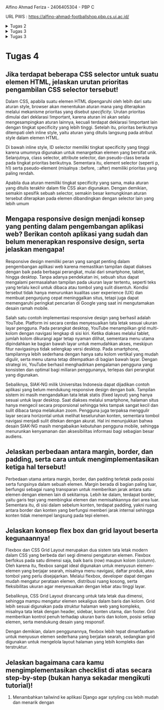 Alfino Ahmad Feriza - 2406405304 - PBP C

URL PWS : https://alfino-ahmad-footballshop.pbp.cs.ui.ac.id/

<details>
  <summary> Tugas 2 </summary>

  ## 1. Cara implementasi checklist tugas secara step by step
1. Membuat folder baru bernama onif-sportswear.
2. Membuat dan menjalankan virtual environment pada terminal directory tersebut dengan _**python -m venv env dan env\Scripts\activate**_.
3. Menambahkan beberapa dependencies yang diperlukan, seperti library, package, dan framework tertentu dengan membuat file requirements.txt dan mengisi dependencies yang dibutuhkan.
4. Menginstall dependencies tersebut dengan menjalankan _**pip install -r requirements.txt**_ pada terminal.
5. Membuat proyek django baru dengan menjalankan _**django-admin startproject onif_sportswear .**_ pada terminal.
6. Membuat file .env dan env.prod.  untuk konfigurasi deployment local (menggunakan database SQLite simple untuk testing) atau production deployment (menggunakan database PostgreSQL).
7. Memodifikasi file settings.py untuk menggunakan environment variables dari  .env yang telah dibuat.
8. Menambahkan "localhost" dan "127.0.0.1" pada list ALLOWED_HOST dalam settings.py untuk domain tempat kode dijalankan.
9. Menambahkan konfigurasi PRODUCTION dan memodifikasi kode DATABASES pada settings.py agar dapat switch antara menggunakan SQLite biasa ataupun production menggunakan PostgreSQL.
10. Menjalankan server dengan migrasi database models dengan perintah python manage.py migrate terlebih dahulu. Lalu, jalankan _**python manage.py runserver**_ untuk menjalankan server Django.
11. Membuat git repository baru dengan nama onif-sportswear, membuat file .gitignore untuk berkas-berkas yang perlu diabaikan oleh git, dan menghubungkannya dengan directory lokal yang sudah dibuat.
12. Membuat branch utama master lalu melakukan commit dan push pada github.
13. Membuat project baru pada website PWS dan mengganti environs pada project tersebut sesuai dengan .env.prod yang sudah dibuat pada directory lokal.
14. Menambahkan "alfino-ahmad-footballshop.pbp.cs.ui.ac.id" pada ALLOWED_HOST di settings.py untuk URL deployment website PWS.
15. Melakukan add, commit, dan push kepada git untuk menyimpan perubahan tersebut.
16. Menjalankan perintah pada informasi Project Command (_**git remote add PWS, git branch -M master, dan git push PWS master**_) untuk deployment website PWS.
17. Menjalankan _**git credential-cache exit**_ karena sempat gagal authentication untuk memunculkan popup window.
18. Menjalankan kembali perintah pada informasi Project Command dan memasukkan credentials username dan password dari website.
19. Membuat aplikasi baru bernama main dengan menjalankan perintah _**python manage.py startapp main**_ pada terminal.
20. Menambahkan aplikasi main tersebut pada proyek onif-sportswear dengan menambahkan elemen ‘main’ pada list INSTALLED_APPS di konfigrasui settings.py.
21. Membuat directory templates pada directory app main yang dibuat dan membuat berkas main.html dalam templates tersebut.
22. Mengisi file html tersebut dengan nama football shop, nama pribadi, NPM, dan kelas PBP.
23. Mengubah models.py dalam directory aplikasi main dengan membuat class Product beserta attributes-attributes seperti name(CharField), brand(CharField), description(TextField), category(CharField), Thumbnail(URLField), price(PositiveIntegerField), stock(PositiveIntegerField), dan is_featured(BooleanField).
24. Melakukan migration models atas perubahan model basis data yang dilakukan di atas dengan _**perintah python manage.py makemigrations**_ dan _**python manage.py migrate**_.
25. Menghubungkan views.py dan templates.py dengan mengimport fungsi render terlebih dahulu agar dapat memunculkan tampilan HTML (from django.shortcuts import render). Lalu, menambahkan fungsi show_main dengan parameter request. Fungsi tersebut juga dimofikasi dengan dictionary yang berisi NPM, nama, dan kelas serta akan mereturn render(request, "main.html", context) untuk rendering tampilan main.html sesuai dengan context dan request yang ada.
26. Memodifikasi nama, NPM, dan kelas pada templates.py dengan {{ npm }}, {{ name }}, dan {{ class }} untuk menampilkan sesuai dengan context yang dibuat pada views.
27. Mengkonfigurasi routing URL aplikasi dengan membuat urls.py terlebih dahulu pada directory aplikasi main.
28. Mengisi urls.py dengan import path dari django urls, import show_main dari main.views, variable app_name dengan string 'main', dan list urlpatterns yang berisi path('', show_main, name='show_main').
29. Mengkonfigurasi routing URL proyek agar dapat memetakan url aplikasi main dengan memodifikasi urls.py pada directory project dan impor fungsi include dari django.urls dengan from django.urls import path, include.
30. Menambahkan rute url path('', include('main.urls')), pada urlpatterns untuk rute aplikasi main.
31. Melakukan git add, commit, dan push kode ke github lalu melakukan push pws kembali untuk mengubah kode pada website PWS.

## 2. Bagan request client ke web aplikasi 
<img width="897" height="449" alt="Alur Request-Response Django" src="https://github.com/user-attachments/assets/3c4ffbcb-66a4-4d53-9ac6-2ccf0b41482c" />

Sumber : https://dev.to/_rohitshakya/django-the-request-response-cycle-2n6m

Bagan di atas menunjukkan alur request-response web aplikasi Django. Pada tahap pertama, ketika seorang client mengirim request, request tersebut akan terkirim kepada settings.py dan meload semua konfigurasi yang ada pada file tersebut, termasuk Middleware. Selanjutnya, pada tahap kedua, Middleware akan melakukan pengecekan seperti security check dan authentication. Apabila request terlihat aman, request tersebut kemudian menuju urls.py dan mencocokkan URL pola yang ada pada urls.py. Selanjutnya, apabila sudah cocok, pada tahap ketiga, request akan berlanjut ke file views.py yang bersesuaian. Dari tahap ini, apabila request membutuhkan informasi yang ada pada database, maka views.py akan mengakses database via models.py. Di sisi lain, templates juga akan dirender dari views.py dan apabila templatesnya tidak tersedia maka akan menampilkan page not found exception. Terakhir, response HTTP dari templates akhirnya dapat dirender dan ditampilkan pada web browser.


## 3. Peran settings.py dalam proyek Django
settings.py berperan sebagai file utama untuk melakukan konfigurasi proyek Django yang ingin kita buat.
Beberapa jenis konfigurasi yang dapat dilakukan adalah sebagai berikut.
- Security: SECRET_KEY, DEBUG, ALLOWED_HOSTS, CSRF_TRUSTED_ORIGINS.
- Aplikasi: INSTALLED_APPS.
- Middleware : MIDDLEWARE.
- Template & static files: TEMPLATES['DIRS'], STATIC_URL, STATICFILES_DIRS, STATIC_ROOT, MEDIA_URL, MEDIA_ROOT.
- Database: DATABASES (SQLite/PostgreSQL/MySQL)
- Internasionalisasi: LANGUAGE_CODE, TIME_ZONE, USE_TZ.
- Validasi password: AUTH_PASSWORD_VALIDATORS

Sebagai contoh, beberapa konfigurasi yang dilakukan pada pembuatan Django project football shop ini adalah dengan menambahkan string-string domain seperti 'localhost' pada ALLOWED_HOSTS ataupun menambahkan aplikasi yang dibuat seperti 'main' pada INSTALLED_APPS.

## 4. Cara kerja migrasi database di Django
Migrasi adalah proses atau instruksi yang perlu dijalankan untuk mengubah struktur database berdasarkan perubahan yang dibuat pada model yang didefinisikan pada kode terbaru kita.
Cara kerja migrasi model adalah sebagai berikut.
1. Memodifikasi models.py
2. Menjalankan perintah _**python manage.py makemigrations**_ pada terminal untuk membuat file migrasi, tetapi belum mengaplikasikan perubahannya pada database.
3. Menjalankan perintah _**python manage.py migrate**_ pada terminal untuk menerapkan migrasi tersebut ke dalam database. 

## 5. Alasan framework Django dijadikan permulaan pembelajaran pengembangan perangkat lunak
Menurut saya pribadi, framework Django cocok untuk dijadikan permulaan pembelajaran pengembangan perangkat lunak karena memakai struktur yang mudah dipahami, yaitu memakai konsep MVT (Model, View, Template). Bagi saya, struktur tersebut membantu dalam pembuatan kode yang lebih readable, modular, dan juga scalable untuk projek atau aplikasi yang akan dibuat kedepannya. Selain struktur MVT tersebut, alasan lain adalah mungkin karena Django juga memakai bahasa pemrograman Python yang memiliki sintaks yang lebih mudah dipahami dan juga lebih familiar karena kita sudah pernah menggunakannya pada mata kuliah DDP 1. 

## 6. Feedback untuk asisten dosen
Peran asisten dosen saat tutorial 1 sudah sangat bagus dalam membantu pengerjaan tutorial dengan adanya help center di VC discord. File tutorial pada web PBP juga mudah dipahami dan disertai penjelasan yang mendukung.

</details>



<details> 
<summary> Tugas 3 </summary>

## Jelaskan mengapa kita memerlukan data delivery dalam pengimplementasian sebuah platform?
Kita memerlukan data delivery dalam mengimplementasikan sebuah platform karena data delivery adalah konsep pemindahan data dari satu stack ke stack lainnya. Dalam hal ini, ketika kita sedang mengembangkan sebuah aplikasi web dan ingin mengirimkan suatu data dari backend ke frontend, data tersebut harus dikemas dalam format tertentu agar bisa dipahami. Beberapa contoh markup language yang biasa digunakan adalah HTML, XML, ataupun JSON.

## Menurutmu, mana yang lebih baik antara XML dan JSON? Mengapa JSON lebih populer dibandingkan XML?
Menurut saya pribadi, secara visual, kode XML umumnya lebih rumit dan sulit dibaca dibandingkan markup language JSON. XML umumnya banyak menggunakan tag pembuka dan penutup '< >' sehingga filenya lebih panjang dan terkadang sulit dibaca dibandingkan JSON yang tidak menggunakan tag tersebut. Ditambah lagi, dengan banyak web yang menggunakan Javascripts, JSON lebih praktis untuk digunakan karena bisa langsung dipakai tanpa perlu parsing seperti XML. Dengan demikian, secara tidak langusung, JSON lebih populer digunakan dibandingkan XML karena lebih ringkas, mudah dibaca, dan bisa langsung dipakai pada Javascripts tanpa perlu parsing khusus.

## Jelaskan fungsi dari method is_valid() pada form Django dan mengapa kita membutuhkan method tersebut?
method is_valid() pada form Django berfungsi sebagai method yang memvalidasi input form yang dimasukkan oleh pengguna, contohnya seperti angka negatif pada field bilangan bulat ataupun panjang teks yang tidak sesuai. Method ini sangat penting untuk diimplementasikan karena jika ada input pada forms yang tidak valid, maka database dapat error karena telah memasukkan data yang tidak tervalidasi. Dari segi keamanan juga, input forms yang tidak tervalidasi dapat terancam oleh SQLinjection jika tidak ditangani dengan baik.

## Mengapa kita membutuhkan csrf_token saat membuat form di Django? Apa yang dapat terjadi jika kita tidak menambahkan csrf_token pada form Django? Bagaimana hal tersebut dapat dimanfaatkan oleh penyerang?
csrf_token sangat penting dan dibutuhkan dalam pembuatan form di Django agar server web yang kita gunakan dapat memvalidasi dan memastikan request form yang ada itu benar benar datang dari halaman web kita bukan dari situs yang berbahaya. Contohnya, ketika kita sedang mengakses situs web yang jahat, situs tersebut bisa saja mengirimkan request ke form pada web lainnya yang sedang kita gunakan. Hal ini bisa mengancam data kita dalam situs web tersebut dan bisa saja melakukan tindakan yang menghapus ataupun mengambil kepemilikan pribadi kita. Dengan adanya csrf_token, ketika kita mengakses form pada web, web akan membuat token unik yang hanya bisa diakses oleh web kita. Dengan demikian, penyerang tidak bisa sembarangan membuat request palsu pada form di website tersebut dan data kita akan aman dari serangan tersebut.

## Jelaskan bagaimana cara kamu mengimplementasikan checklist di atas secara step-by-step (bukan hanya sekadar mengikuti tutorial).
1. Membuat berkas html bernama base.html pada root folder onif-sportswear sebagai template untuk kode html yang digunakan selanjutnya
2. Mengupdate bagian DIRS pada settings.py agar dapat mendeteksi base.html sebagai template html yang digunakan pada project
3. Mengupdate main.html pada directory main agar menyesuaikan base.html yang dibuat
4. Membuat berkas forms.py pada directory main untuk struktur form yang dapat menerima data Products yang baru dengan ketentuan sebagai berikut. Mengimport ModelForm dari django.forms dan Product pada main.models, Mmebuat class ProductForm dengan parameter Modelform dan sub class Meta dengan attributes variabel model = Products dan list fields sesuai field yang ada pada models.
5. Membuat fungsi create_product dengan parameter request, lalu membuat varible form baru dengan productForm(request.POST or None), lalu memvalidasi isi form tersebut dan redirect ke fungsi 'show_main' jika valid. Default fungsi akan melakukan render terhadap tampilan create_product html dan context sesuai form yang diisi.
6. Membuat fungsi show_product dengan parameter request dan id, lalu membuat variable product dengan get_object_or_404(Product, pk=id). Fungsi akan return render tampilan product_detail.html sesuai context product dengan return render(request, "product_detail.html", context)
7. Mengimport create_product dan show_product pada urls.py
8. Menambahkan urlpatterns baru berdasarkan fungsi baru views.py yang telah dibuat pada urls.py directory main
9. Memodifikasi main.html dengan <button>+ Add Product</button> untuk menampilkan button Add product pada web, if conditionals untuk melihat product_list ada atau tidak dan menampilkan "Belum ada product pada Onif Sportswear." apabila tidak ada. (Tampilan halaman main)
10. Menambahkan tampilan semua product pada product_list dan menambahkan tampilan product name, category, featured atau tidak, thumbnail, brand, price, dan stocknya jika product_list ada.
11. Membuat file create_product.html dengan {% csrf_token %} sebagai security dan juga {{ form.as_table }} sebagai template tag yang menampilkan fields model pada forms.py sebagai sebuah table. (Tampilan halaman form)
12. Membuat file product_detail.html sebagai tampilan halaman detail yang menampilkan nama produk, category, featured atau tidak, thumbnail, brand, price, stock, dan descriptionnya
13. Memodifikasi settings.py pada root project onif-sportswear dan menambahkan list CSRF_TRUSTED_ORIGINS dengan isi web pws "https://alfino-ahmad-footballshop.pbp.cs.ui.ac.id/"
14. Menambahkan import HttpResponse dan Serialzers pada views.py directory main
15. Membuat fungsi show_xml dengan parameter request yang melakukan parsing objects model dengan serializers menjadi xml dan mereturn httresponse dengan data xml tersebut serta content_type "application/xml"
16. Membuat fungsi show_json dengan parameter request yang melakukan parsing objects model dengan serializers menjadi json dan mereturn httresponse dengan data json tersebut serta content_type "application/json"
17. Mengimport fungsi show_xml dan show_json pada main.views
18. Menambahkan path url ke dalam url patterns untuk mengakses fungsi show_xml dan show_json tersebut
19. Menambahkan fungsi show_xml_by_id pada views.py dengan parameter request, variabel product_item = Product.objects.filter(pk=product_id) untuk menyimpan hasil query dari data dengan id tertentu pada models, dan melakukan parsing objects model dengan serializers menjadi xml. Fungsi mereturn httresponse dengan data xml tersebut serta content_type "application/xml"
20. Menambahkan fungsi show_json_by_id pada views.py dengan parameter request, variabel product_item = Product.objects.filter(pk=product_id) untuk menyimpan hasil query dari data dengan id tertentu pada models, dan melakukan parsing objects model dengan serializers menjadi json. Fungsi mereturn httresponse dengan data json tersebut serta content_type "application/json"
21. Memodifikasi show_json_by_id dan show_xml_by_id dengan menambahkan try except pada fungsi sehingga jika data tidak ditemukan akan mereturn httpresponse dengan status 404.
22. Mengimport kedua fungsi show_json_by_id dan show_xml_by_id pada urls.py
23. Menambahkan path url dalam urlpatters di urls.py untuk menampilkan kedua fungsi

## Apakah ada feedback untuk asdos di tutorial 2 yang sudah kalian kerjakan?
Dari segi materi, materi yang ada pada tutorial 2 PBP sudah sangat membantu dalam pengerjaan tugas ini. Mungkin menurut saya pribadi, tutorial kurang memberi tahu kita mengenai syntax-syntax dan penjelasan mengenai file html secara dasar sehingga kita harus belajar dari luar untuk penggunaan kode html. Postman juga tidak dijelaskan fungsi dan kegunannya apa. Dari segi ketersedian asdos pada sesi tutorial, menurut saya sudah sangat baik karena meskipun online, pada asdos tetap standby pada VC dan discord dan membantu mahasiswa yang membutuhkan. :D

## Screenshot hasil Postman
<img width="1911" height="887" alt="image" src="https://github.com/user-attachments/assets/09037d74-e725-4f3e-94f0-d2416c3d8360" />
<img width="1910" height="920" alt="image" src="https://github.com/user-attachments/assets/1b6cd22a-62fe-48d5-bb79-6d5903b4a208" />
<img width="1920" height="922" alt="image" src="https://github.com/user-attachments/assets/ba8c49a3-4c06-4940-b76f-13c5d99cd27b" />
<img width="1914" height="925" alt="image" src="https://github.com/user-attachments/assets/e59137f3-9525-4c7c-b7e6-a2de0eb58582" />

</details>
<details>
<summary> Tugas 3 </summary>

## Apa itu Django AuthenticationForm? Jelaskan juga kelebihan dan kekurangannya.

Django AuthenticationForm adalah form bawaan dari Django yang dapat kita import melalui django.contrib.auth.forms dan digunakan sebagai form untuk autentikasi login pengguna. Form ini memiliki 2 field input yaitu username dan password. Kelebihan dari Django AuthenticationForm adalah form ini langsung siap pakai sehingga kita tidak perlu susah-susah membuat form login sendiri dan tinggal import dari Django. Selain itu, AuthenticationForm juga sudah memiliki tingkat keamanan awal yang baik sehingga autentikasi pengguna dapat berjalan secara aman, seperti fitur password hashing dan validasi. Namun, kelemahan dari AuthenticationForm adalah form ini memiliki fitur yang sangat basic dan minimal, cuman ada username dan password, tidak ada fitur captcha ataupun 2 factor authentication yang diimplementasikan. Form ini juga hanya khusus digunakan untuk login sehingga fitur lain seperti register perlu diimplementasikan di form yang berbeda. Terakhir, Django AuthenticationForm juga memiliki tampilan yang mendasar sehingga terlihat kurang menarik jika tidak dimodifikasi.

## Apa perbedaan antara autentikasi dan otorisasi? Bagaiamana Django mengimplementasikan kedua konsep tersebut?
Autentikasi adalah proses memastikan atau memverifikasi identitas pengguna yang sesuai, contohnya penggunaan login dengan username dan password yang sesuai. Sementara itu, otorisasi adalah proses memverifikasi hak akses pengguna yang sudah tervalidasi, contohnya pengguna biasa tidak bisa mengakses halaman admin karena dia bukan seorang admin. 

Dalam Django sendiri, autentikasi dan otorisasi berjalan beriringan melalui sistem bawaan django.contrib.auth. Autentikasi digunakan untuk memastikan identitas pengguna, misalnya saat login dengan username dan password, lalu Django menyimpannya di session sehingga setiap request berikutnya bisa mengenali siapa pengguna melalui request.user. Setelah identitas jelas, barulah otorisasi bekerja untuk menentukan apa saja yang boleh dilakukan pengguna tersebut. Django menyediakan mekanisme izin (permissions) dan grup untuk mengatur hak akses, misalnya hanya admin yang boleh menghapus data atau hanya user tertentu yang bisa membuka halaman khusus. Penerapan otorisasi ini bisa dilakukan langsung di view dengan decorator seperti @login_required atau @permission_required. Dengan cara ini, Django tidak hanya memastikan siapa pengguna, tetapi juga membatasi tindakan mereka sesuai peran dan hak akses yang diberikan.

## Apa saja kelebihan dan kekurangan session dan cookies dalam konteks menyimpan state di aplikasi web?
Dalam sebuah aplikasi web, session dan cookies sama-sama dipakai untuk menyimpan state yaitu informasi agar server bisa mengingat pengguna. Meskipun demikian, keduanya memilki kelebihan dan kekurangan masing-masing.

Session disimpan di server (contohnya di database, cache, atau file), sementara browser hanya menyimpan ID session dalam cookie. Kelebihannya, data lebih aman karena detailnya tidak ada di sisi client, kapasitas penyimpanan lebih besar, dan mudah dihapus atau dikontrol server. Kekurangannya, session membebani server karena butuh ruang simpan dan manajemen tambahan kalau tidak diatur dengan baik, bisa bikin server yang digunakan boros memori.

Cookies disimpan langsung di browser pengguna. Kelebihannya, tidak membebani server, sederhana, dan bisa dipakai lintas request atau bahkan lintas kunjungan (selama cookie belum expired). Kekurangannya, kapasitas penyimpanan kecil (umumnya maksimal 4 KB per cookie), mudah dilihat atau dimanipulasi oleh client jika tidak dienkripsi dengan baik, serta rawan disalahgunakan untuk tracking.

Kesimpulannya, session lebih aman dan cocok untuk data sensitif seperti login, sedangkan cookies lebih ringan dan praktis untuk preferensi pengguna seperti theme atau bahasa yang digunakan

## Apakah penggunaan cookies aman secara default dalam pengembangan web, atau apakah ada risiko potensial yang harus diwaspadai? Bagaimana Django menangani hal tersebut?
Secara default, penggunaan cookies dalam pengembangan web tidak sepenuhnya aman, karena ada beberapa risiko potensial yang harus diwaspadai. Misalnya, cookie bisa dicuri lewat session hijacking, dimanipulasi di sisi client, terekspos lewat XSS (Cross-Site Scripting), atau disalahgunakan dalam serangan CSRF (Cross-Site Request Forgery). Django menangani hal ini dengan sejumlah mekanisme keamanan bawaan. Secara standar, cookie session Django diberi atribut HttpOnly, sehingga tidak bisa diakses melalui JavaScript. Django juga menyediakan opsi SESSION_COOKIE_SECURE, agar cookie hanya dikirim melalui HTTPS, serta SESSION_COOKIE_SAMESITE untuk membatasi pengiriman cookie lintas situs. Terakhir, Django juga memiliki csrf token yang dapat diimplementasikan pada kode project kita sehingga cyber attack seperti CSRF dapat terhindarkan.

## Jelaskan bagaimana cara kamu mengimplementasikan checklist di atas secara step-by-step (bukan hanya sekadar mengikuti tutorial).
1. Mengimport UserCreationForm dari  django.contrib.auth.forms dan messages dari django.contrib pada views.py yang digunakan untuk form register nanti
2. Menambahkan fungsi register pada vies.py dan membuat form baru dengan UserCreationForm(). Lalu, memvalidasi form dengan form.is_valid() apabila request "POST" dan ngesave form tersebut dengan form.save(). Fungsi dirender dengan context form dan tampilan register.html.
3. Membuat berkas register.html untuk tampilan registernya dengan csrf_token agar aman dari serangan (pada directory templates dalam main)
4. Menghubungkan fungsi register tersebut pada urls.py dengan mengimport fungsinya dan membuat path baru 'register/' dengan nama register
5. Mengimport AuthenticationForm, authenticate, dan login pada views.py untuk login pengguna
6. Menambahkan fungsi login_user yang membuat form dengan AuthenticationForm dan memvalidasi form dengan form.is_valid() apabila request "POST". Lalu menambahkan login(request, user) untuk login user. Fungis dirender dengan context form dan tampilan login.html.
7. Membuat berkas login.html pada directory templates dalam main untuk tampilan login
8. Menghubungkan fungsi login tersebut pada urls.py dengan mengimport fungsi login_user dari views dan membuat path baru 'login/' dengan nama login
9. Mengimport logout dari django.contrib.auth pada views.py
10. Membuat fungsi logout pada views.py dengan logout(request) dan return redirect ke tampilan main
11. Membuat button 'Logout' baru pada halaman main 
12. Menghubungkan fungsi logout tersebut pada urls.py dengan mengimport fungsi logout dari views dan membuat path baru 'logout/' dengan nama logout
13. Mengimport login_required dari django.contrib.auth.decorators dan menambahkan @login_required(login_url='/login') pada fungsi show_main dan create_product agar pengguna perlu autentikasi terlebih dahulu sebelum mengakses halaman tersebut
14. Mengimport HttpResponseRedirect, reverse, dan datetime pada views.py
15. Memodifikasi fungsi login_user pada bagian form.is_valid() dengan response = HttpResponseRedirect(reverse("main:show_main")) untuk balik ke tampilan utama dan juga response.set_cookie('last_login', str(datetime.datetime.now()) untuk cookie last login pengguna
16. Menambahkan context baru pada fungsi show_main di views.py dengan 'last_login': request.COOKIES['last_login'] agar dapat ngeshow di tampilan main
17. Memodifikasi fungsi logout pada views.py dengan menambahkan  response = HttpResponseRedirect(reverse('main:login')) dan response.delete_cookie('last_login') untuk redirect ke halaman login lagi jika logout dan ngedelete cookie last login yang ada
18. Menambahkan header baru pada main.html yang menampilkan sesi terakhir login dengan {{last_login}}
19. Mengimport User dari django.contrib.auth.models pada models.py
20. Menambahkan field baru pada class Product yaitu user dengan models.ForeignKey(User, on_delete=models.CASCADE, null=True) untuk menghubungkan user dengan model product
21. Melakukan migrasi dengan makemigrations dan migrate agar perubahan dapat tersimpan di database
22. Memodifikasi fungsi create_product di views.py pada bagian if form.is_valid() dengan menambahkan product_entry = form.save(commit = False) agar productnya tidak langsung menyimpan objek hasil form ke database. Lalu,  menambahkan product_entry.user = request.user untuk user yang sedang login dan ngesave product_entry tersebut dengan .save().
23. Memodifikasi fungsi show_main di views.py dengan membuat filter terlebih dahulu filter_type = request.GET.get("filter", "all"). Lalu menambahkan if conditionals (apabila filternya "all" maka akan menampilkan semua product dengan Product.objects.all() dan else maka akan menampilkan product si pengguna yang sedang login itu dengan Product.objects.filter(user=request.user)).
24. Memodifikasi tampilan main.html dengan menambahkan button 'All products' dengan href = ?filter=all untuk menampilkan semua product dan juga buttonn 'My products' dengan href = ref="?filter=my" untuk menampilkan product user yang sedang login.
25. Memodifikasi product_detail.html dengan menambahkan nama penjual dengan {{product.user.username}} apabila dibuat oleh user dan Anonymous apabila tidak dibuat oleh user (sebelum implementasi login).
26. Memodifikasi main.html dengan menambahkan <p> Selamat datang, <b> {{ user.username }}</b>! </p> untuk informasi nama user yang sedang login
27. Membuat 3 account baru yaitu test101, alfino101, dan alfino67 dan menambahkan 3 product baru pada masing masing account.
28. Melakukan add commit dan push ke github dan juga PWS
    
</details>

# Tugas 4

## Jika terdapat beberapa CSS selector untuk suatu elemen HTML, jelaskan urutan prioritas pengambilan CSS selector tersebut!

Dalam CSS, apabila suatu elemen HTML dipengaruhi oleh lebih dari satu aturan style, browser akan menentukan aturan mana yang diterapkan melalui mekanisme prioritas yang disebut _specificity_. Urutan prioritas dimulai dari deklarasi !important, karena aturan ini akan selalu mengesampingkan aturan lainnya, kecuali terdapat deklarasi !important lain dengan tingkat specificity yang lebih tinggi. Setelah itu, prioritas berikutnya ditempati oleh inline style, yaitu aturan yang ditulis langsung pada atribut style dalam elemen HTML.

Di bawah inline style, ID selector memiliki tingkat specificity yang tinggi karena umumnya digunakan untuk menargetkan elemen yang bersifat unik. Selanjutnya, class selector, attribute selector, dan pseudo-class berada pada tingkat prioritas berikutnya. Sementara itu, element selector (seperti p, h1) serta pseudo-element (misalnya ::before, ::after) memiliki prioritas yang paling rendah.

Apabila dua aturan memiliki tingkat specificity yang sama, maka aturan yang ditulis terakhir dalam file CSS akan digunakan. Dengan demikian, semakin spesifik sebuah selector, semakin besar kemungkinan aturan tersebut diterapkan pada elemen dibandingkan dengan selector lain yang lebih umum

## Mengapa responsive design menjadi konsep yang penting dalam pengembangan aplikasi web? Berikan contoh aplikasi yang sudah dan belum menerapkan responsive design, serta jelaskan mengapa!
Responsive design memiliki peran yang sangat penting dalam pengembangan aplikasi web karena memastikan tampilan dapat diakses dengan baik pada berbagai perangkat, mulai dari smartphone, tablet, hingga desktop. Tanpa adanya pendekatan ini, sebuah situs dapat mengalami permasalahan tampilan pada ukuran layar tertentu, seperti teks yang terlalu kecil untuk dibaca atau tombol yang sulit disentuh. Kondisi tersebut tidak hanya menurunkan kualitas user experience (UX) dan membuat pengunjung cepat meninggalkan situs, tetapi juga dapat memengaruhi peringkat pencarian di Google yang saat ini mengutamakan desain ramah mobile.

Salah satu contoh implementasi responsive design yang berhasil adalah YouTube. Platform ini secara cerdas menyesuaikan tata letak sesuai ukuran layar pengguna. Pada perangkat desktop, YouTube menampilkan grid multi-kolom dengan navigasi lengkap di sisi kiri. Ketika diakses melalui tablet, jumlah kolom dikurangi agar tetap nyaman dilihat, sementara menu utama dipindahkan ke bagian bawah layar untuk memudahkan akses, meskipun fitur navigasinya tidak selengkap versi desktop. Pada smartphone, tampilannya lebih sederhana dengan hanya satu kolom vertikal yang mudah digulir, serta menu utama tetap ditempatkan di bagian bawah layar. Dengan strategi ini, YouTube berhasil menghadirkan pengalaman pengguna yang konsisten dan optimal bagi miliaran penggunanya, terlepas dari perangkat yang digunakan.

Sebaliknya, SIAK-NG milik Universitas Indonesia dapat dijadikan contoh aplikasi yang belum mendukung responsive design dengan baik. Tampilan sistem ini masih mengandalkan tata letak statis (fixed layout) yang hanya sesuai untuk layar desktop. Saat diakses melalui smartphone, halaman situs hanya mengecil secara proporsional sehingga teks tampak sangat kecil dan sulit dibaca tanpa melakukan zoom. Pengguna juga terpaksa menggulir layar secara horizontal untuk melihat keseluruhan konten, sementara tombol navigasi menjadi sulit ditekan dengan akurat. Hal ini menunjukkan bahwa desain SIAK-NG masih mengabaikan kebutuhan pengguna mobile, sehingga menurunkan kenyamanan dan aksesibilitas informasi bagi sebagian besar audiens.

## Jelaskan perbedaan antara margin, border, dan padding, serta cara untuk mengimplementasikan ketiga hal tersebut!
Perbedaan utama antara margin, border, dan padding terletak pada posisi serta fungsinya dalam sebuah elemen. Margin berada di bagian paling luar, berfungsi sebagai ruang transparan untuk memberikan jarak antara satu elemen dengan elemen lain di sekitarnya. Lebih ke dalam, terdapat border, yaitu garis tepi yang membingkai elemen dan memisahkannya dari area luar. Sementara itu, di sisi dalam sebelum konten, terdapat padding, yakni ruang antara border dan konten yang berfungsi memberi jarak internal sehingga konten tidak menempel langsung pada tepi elemen.

## Jelaskan konsep flex box dan grid layout beserta kegunaannya!
Flexbox dan CSS Grid Layout merupakan dua sistem tata letak modern dalam CSS yang berbeda dari segi dimensi pengaturan elemen. Flexbox berfokus pada satu dimensi saja, baik baris (row) maupun kolom (column). Oleh karena itu, flexbox sangat ideal digunakan untuk menyusun elemen-elemen yang berjajar searah, misalnya menu navigasi, daftar produk, atau tombol yang perlu disejajarkan. Melalui flexbox, developer dapat dengan mudah mengatur perataan elemen, distribusi ruang kosong, serta fleksibilitas ukuran agar menyesuaikan dengan lebar atau tinggi layar.

Sebaliknya, CSS Grid Layout dirancang untuk tata letak dua dimensi, sehingga mampu mengatur elemen sekaligus dalam baris dan kolom. Grid lebih sesuai digunakan pada struktur halaman web yang kompleks, misalnya tata letak dengan header, sidebar, konten utama, dan footer. Grid memberikan kontrol penuh terhadap ukuran baris dan kolom, posisi setiap elemen, serta mendukung desain yang responsif.

Dengan demikian, dalam penggunannya, flexbox lebih tepat dimanfaatkan untuk menyusun elemen sederhana yang berjalan searah, sedangkan grid digunakan untuk mengelola layout halaman yang lebih kompleks dan terstruktur.

## Jelaskan bagaimana cara kamu mengimplementasikan checklist di atas secara step-by-step (bukan hanya sekadar mengikuti tutorial)!

1. Menambahkan tailwind ke aplikasi Django agar sytyling css lebih mudah dan menarik dengan <script src="https://cdn.tailwindcss.com"> pada base.html
2. Menambahkan fungsi edit_product pada views.py yang akan mencari product dengan get_object_or_404(product, pk=id) dan membuat form berdasarkan instance product tersebut
3. Membuat file edit_product.html pada templates main untuk menampilkan tampilan form tersebut
4. Menghubungkan fungsi edit_product pada urls.py dengan path 'product/<uuid:id>/edit'
5. Memodifikasi main.html pada templates dan menambahkan button Edit dengan href="{% url 'main:edit_product' product.pk %}"
6. Menambahkan fungsi delete_product yang akan mencari product berdasarkan id dengan get_object_or_404(product, pk=id) dan mendelete product tersebut dengan product.delete()
7. Menghubungkan fungsi edit_product pada urls.py dengan path 'news/<uuid:id>/delete'
8. Memodifikasi main.html pada templates main dan menambahkan button Delete
9. Membuat nvabar.html pada root directory templates yang nantinya akan dimodifikasi dengan css tailwind
10. menambahkan {% include 'navbar.html' %} pada main.html untuk menginclude navigation bar tersebut
11. Memodifikasi settings.py dengan menambahkan 'whitenoise.middleware.WhiteNoiseMiddleware' pada list Middleware agar Django dapat mengelola file statis secara otomatis
12. Mengkonfigurasi STATIC_ROOT, STATICFILES_DIRS, dan STATIC_URL pada settings.py berdasarkan mode DEBUG atau tidak
13. Membuat folder baru static pada root directory dan menambahkan folder css di dalamnya dan menambahkan file global.css
14. Menghubungkan global.css ke base.html dengan menambahkan <link rel="stylesheet" href="{% static 'css/global.css' %}"/> pada base.html
15. Menambahkan custom styling pada global.css yang momodifikasi style pada form yang dibuat untuk edit atau create product
16. Memodifikasi navbar.html dengan membuat nav wrapper yang menempel di atas halaman (fixed top-0 w-full z-50) dengan latar putih semi-transparan (bg-white/80) plus blur (backdrop-blur-sm), garis bawah halus, dan bayangan ringan agar modern dan tetap terbaca saat scroll. Di dalamnya ada container terpusat (max-w-7xl mx-auto px-6 lg:px-8) berbaris fleksibel (flex items-center justify-between h-16) untuk tiga section: logo/brand (judul tebal dengan aksen warna), menu desktop (link Home, Apparels, Shoes, Others, Create Product, ditautkan via {% url %}, ditampilkan hanya ≥ md dengan hidden md:flex dan gaya teks abu + hover gelap transition-colors), serta user section (menampilkan nama/NPM/kelas saat login beserta tombol Logout bentuk pill merah, atau Login/Register saat belum login). Untuk mobile, kita tambahkan tombol hamburger (md:hidden) yang menampilkan panel menu tersembunyi berisi link yang sama seperti desktop. interaksinya sederhana dengan JS yang toggle kelas hidden. Secara keseluruhan, gaya mengutamakan tipografi tegas, spacing rapi, kontras abu–hitam dengan aksen ungu/merah/hijau, responsif melalui utilitas Tailwind (hidden md:flex, padding responsif), dan transisi halus saat hover untuk pengalaman yang konsisten di berbagai ukuran layar.
17. Menambahkan card_product.html pada directory templates main. komponen dibungkus dengan <article> bergaya kotak putih (bg-white) berbingkai tipis (border border-gray-200), sudut melengkung (rounded-xl), dan diberi efek transisi saat hover (hover:-translate-y-1 hover:shadow-xl) sehingga terasa interaktif. Bagian atas berisi thumbnail dengan rasio 4:5. jika ada gambar produk ditampilkan penuh dengan efek zoom (group-hover:scale-110), jika tidak ada diganti blok abu dengan teks No Image. Di sudut kiri atas ditambahkan badge kategori hitam semi-transparan (bg-black/80 text-white uppercase). Bagian isi (p-5) menampilkan nama produk sebagai judul link dengan efek hover ungu, diikuti harga dan stok dengan teks abu lebih gelap. Di bagian bawah setelah garis tipis (border-t) terdapat aksi berupa tombol: View Product (utama, border ungu dengan efek hover jadi ungu penuh), serta bila pemilik login akan muncul Edit (abu dengan hover gelap) dan Delete (merah dengan hover merah solid). Secara keseluruhan, desain kartu bersih, responsif, modern, dengan interaksi hover yang jelas membedakan tiap aksi.
18. Memodifikasi halaman utama (main.html): struktur dimulai dengan extends base.html dan menyertakan navbar agar konsisten di semua halaman. Bagian utama dibungkus div berwarna abu terang (bg-gray-50) dengan padding atas (pt-16) supaya konten tidak menabrak navbar, serta lebar maksimum tengah (max-w-7xl mx-auto). Di dalamnya terdapat header section dengan judul besar tebal (text-3xl font-bold text-gray-900) dan subteks abu. Selanjutnya ada filter section dalam kotak putih (bg-white rounded-lg border p-4) yang berisi tombol untuk menampilkan All Product atau My Product dengan gaya berbeda tergantung kondisi filter aktif, serta tambahan teks “Last login” untuk pengguna yang login. Setelah itu, isi halaman menampilkan grid produk. jika tidak ada produk, ditampilkan kartu kosong dengan ilustrasi gambar default, teks keterangan, dan tombol hijau Create product. Jika ada produk, setiap item ditampilkan dalam grid responsif (grid-cols-1 md:grid-cols-2 lg:grid-cols-3 gap-6) menggunakan komponen card_product.html. Secara keseluruhan tampilannya bersih, responsif, dengan hierarki jelas: judul → filter → daftar produk.
19. Memodifikasi halaman login (login.html): tampilan dibungkus penuh layar dengan latar abu terang (bg-gray-50 min-h-screen flex items-center justify-center) agar form berada di tengah. Kotak form dibuat sederhana dan modern (bg-white rounded-lg border border-gray-200 p-6 sm:p-8 form-style) dengan judul “Sign In” serta subteks sambutan di bagian atas. Selanjutnya ada penanganan error: jika terjadi error umum atau error per field, pesan akan ditampilkan dalam kotak merah lembut (bg-red-50 border-red-200 text-red-700). Form terdiri dari input Username dan Password, masing-masing diberi padding, border abu, serta efek fokus berwarna hijau (focus:border-green-500). Tombol login ditampilkan penuh lebar, berwarna hijau solid dengan hover lebih gelap (bg-green-600 hover:bg-green-700). Setelah form, jika ada messages (misalnya berhasil login atau error), akan ditampilkan dalam kotak dengan warna berbeda sesuai tipe pesan (hijau untuk sukses, merah untuk error, abu untuk info). Di bagian paling bawah terdapat link untuk registrasi, ditulis ringan dengan teks kecil dan tautan hijau.
20. Memodifikasi halaman register (register.html): tampilan dibungkus penuh layar dengan latar abu terang (bg-gray-50 min-h-screen flex items-center justify-center) agar form registrasi berada di tengah. Kotak utama dibuat putih dengan border tipis dan bayangan halus (bg-white border rounded-lg shadow-sm) berisi judul “Join Us” serta subteks abu sebagai pengantar. Jika ada error dari form, akan muncul pesan dalam kotak merah lembut (bg-red-50 border-red-200 text-red-700) baik untuk error umum maupun error per field. Form terdiri dari input Username, Password, dan Confirm Password, masing-masing diberi padding, border abu, serta efek fokus hijau (focus:border-green-500). Tombol registrasi penuh lebar, berwarna hijau dengan efek hover dan fokus (bg-green-600 hover:bg-green-700 focus:ring-green-500). Jika ada pesan (success/error/info), ditampilkan dalam kotak warna berbeda sesuai status. Di bagian bawah terdapat teks kecil dengan tautan menuju halaman login. Secara keseluruhan, desain register bersih, simpel, modern, responsif, dengan fokus pada aksesibilitas dan pengalaman pengguna.
21. Memodifikasi halaman detail produk (show_product.html): halaman ini dibungkus dengan latar abu terang (bg-gray-50 min-h-screen py-10) dan konten difokuskan di tengah (max-w-5xl mx-auto). Bagian atas terdapat tombol navigasi sederhana “Back to Products” dengan teks abu yang berubah lebih gelap saat hover. Konten utama berupa kartu putih (bg-white rounded-xl shadow-md border border-gray-100) dengan bayangan lembut. Di bagian atas kartu ditampilkan badge kategori dengan gaya bulat kecil (px-3 py-1 rounded-full bg-gray-100 text-gray-800 uppercase). Jika produk memiliki gambar, ditampilkan penuh dengan sudut membulat (rounded-lg), tinggi proporsional (h-72 sm:h-96), dan efek zoom saat hover (hover:scale-105). Bagian isi diatur berurutan dengan spasi antar elemen (space-y-4): nama produk sebagai judul besar tebal (text-2xl sm:text-3xl font-bold), brand bila tersedia, harga dengan teks tebal abu, stok, serta deskripsi dengan teks abu lebih lembut. Secara keseluruhan, halaman detail ini bersih, terstruktur, dan responsif dengan urutan informasi jelas: kategori → gambar → nama → brand → harga → stok → deskripsi.
22. Memodifikasi halaman create product (create_product.html): halaman dibuat dengan latar abu terang (bg-gray-50 min-h-screen) dan konten dipusatkan di tengah (max-w-3xl mx-auto). Bagian atas berisi tombol kembali “Back to our Products” dengan teks abu yang berubah lebih gelap saat hover. Kotak form utama menggunakan kartu putih (bg-white rounded-lg border border-gray-200 p-6 sm:p-8 form-style) dengan judul “Create New Product”. Formulir menggunakan loop untuk menampilkan setiap field dengan label kecil (text-sm font-medium text-gray-700), input penuh lebar (w-full), serta pesan bantuan (text-sm text-gray-500) atau error (text-sm text-red-600) bila ada. Di bagian bawah form terdapat dua tombol aksi: Cancel berupa tombol abu dengan border (border border-gray-300 text-gray-700 hover:bg-gray-50) dan Add Product berupa tombol utama hijau penuh lebar (bg-green-600 hover:bg-green-700 text-white). Secara keseluruhan, desain bersih, terstruktur, responsif, dan memudahkan pengguna untuk menambahkan produk baru dengan pengalaman input yang rapi.
23. Menambahkan halaman edit product yang tampilannya kurang lebih sama dengan create_product.html bedanya judulnya adalah edit product dan formnya sudah difilter berdasarkan id yang ingin di edit sehingga formnya nanti sudah ada inputan dan bisa diganti. Mengganti buttonnya menjadi 'Update Product'.
24. Menambahkan fungsi product_list_by_category dengan parameter category = None secara default dan request. Fungsi pertama akan mengambil semua products dengan products = Product.objects.all() lalu memfilter berdasarkan category yang ada (apparel, shoes, dan others). Contohnya jika categorynya apparel maka  product akan difilter dengan kode products = products.filter(category__in=["Shirts", "Hoodies", "Socks", "Shorts"]). Lalu menambahkan filter type extra agar bisa menampilkan product user yang sedang login. Selanjutnya products, category, last login, nama, npm, kelas akan dibungkus menjadi context dan fungsi akan merender context pada "product_list.html".
25. Menghubungkan fungsi product_list_by_category pada urls.py dengan path "products/category//<str:category>/"
26. Memodifikasi navbar.html agar button Apparels, Shoes, dan Others yang ditambahkan akan mengimplementasikan url product_list_by_category dengan <a href="{% url 'main:product_list_by_category' '(categorynya)' %}"
27. Membuat product_list.html yang tampilannya sama dengan main.html namun karena fungsi yang diimplementasikan sudah memfilter product berdasarkan category yang dipencet pada navbar.html. maka cards yang akan ditampilkan adalah cards dengan category tersebut.
28. Melakukan add, commit, dan push pada github dan PWS.


# Tugas 5

## Apa perbedaan antara synchronous request dan asynchronous request?
Synchronous berarti proses dijalankan secara berurutan dan harus menunggu hingga langkah sebelumnya selesai. Misalnya, ketika pengguna menekan sebuah tombol, browser akan mengirimkan permintaan ke server. Selama server memproses permintaan tersebut, halaman web akan berhenti merespons (freeze) dan pengguna tidak dapat melakukan interaksi lain sampai server mengirimkan kembali satu halaman baru secara utuh.

Sebaliknya, Asynchronous (seperti pada AJAX) bekerja tanpa saling menunggu antarproses. Saat sebuah aksi dilakukan, permintaan dikirim ke server di latar belakang. Sambil menunggu hasil dari server, pengguna masih bisa berinteraksi dengan halaman, misalnya menggulir, mengisi formulir, atau melakukan tindakan lain. Setelah server memberikan respons, hanya bagian tertentu dari halaman yang diperbarui dengan data terbaru, tanpa harus memuat ulang seluruh halaman.

## Bagaimana AJAX bekerja di Django (alur request–response)?
Alur kerja AJAX dalam aplikasi Django dimulai ketika sebuah peristiwa di browser, seperti klik tombol atau pengisian data, memicu fungsi JavaScript. Melalui fetch API atau XMLHttpRequest (XHR), JavaScript kemudian mengirimkan permintaan ke URL tertentu di server Django tanpa harus memuat ulang seluruh halaman. Untuk permintaan dengan metode POST, diperlukan penyertaan header X-CSRFToken sebagai langkah keamanan. Permintaan tersebut kemudian diterima oleh urls.py, yang akan meneruskannya ke view yang sesuai. Di dalam view, data yang diterima diproses, dapat melibatkan interaksi dengan basis data, dan hasilnya disiapkan dalam bentuk respons, biasanya berupa data JSON. Setelah itu, browser menerima respons tersebut, dan JavaScript secara dinamis memperbarui elemen halaman web (DOM), misalnya menambahkan data ke tabel atau menampilkan notifikasi, tanpa perlu melakukan pemuatan ulang halaman secara keseluruhan.

## Apa keuntungan menggunakan AJAX dibandingkan render biasa di Django?
AJAX memberikan tingkat responsivitas yang tinggi karena hanya bagian tertentu dari halaman yang diperbarui tanpa perlu memuat ulang seluruh halaman, sehingga aplikasi terasa lebih cepat dan tidak mengalami jeda akibat proses full page reload. Selain itu, pengguna dapat tetap berinteraksi dengan halaman meskipun server sedang memproses permintaan di latar belakang, menciptakan pengalaman yang lebih lancar dan efisien, terutama pada fitur yang berjalan secara real-time seperti obrolan atau notifikasi. Di sisi lain, penerapan AJAX juga mendorong pemisahan yang jelas antara frontend dan backend: tim backend (Django) berfokus menyediakan data melalui API, sedangkan tim frontend (JavaScript) menangani tampilan serta interaksi pengguna. Pembagian peran ini mempermudah kolaborasi dan pengembangan aplikasi secara terstruktur.

## Bagaimana cara memastikan keamanan saat menggunakan AJAX untuk fitur Login dan Register di Django?
Untuk menjaga keamanan fitur login dan registrasi berbasis AJAX di Django, terdapat beberapa langkah penting yang perlu diterapkan. Pertama, aktifkan perlindungan CSRF (Cross-Site Request Forgery) dengan memastikan bahwa tag {% csrf_token %} disertakan di dalam template, dan JavaScript mengirimkan token tersebut melalui header X-CSRFToken pada setiap permintaan POST. Langkah ini mencegah pihak luar mengirimkan permintaan palsu atas nama pengguna.
Selanjutnya, terapkan otentikasi dan otorisasi dengan menggunakan decorator seperti @login_required untuk membatasi akses pada view tertentu hanya bagi pengguna yang telah login. Selain itu, penting untuk selalu memverifikasi kepemilikan data, misalnya dengan memastikan produk.user == request.user, agar pengguna tidak dapat mengubah data milik orang lain.
Kemudian, lakukan validasi di sisi server menggunakan Django Forms untuk memastikan seluruh data yang dikirim melalui request sesuai dengan format dan tipe yang diharapkan. Gunakan metode form.is_valid() sebelum menyimpan data ke database guna menghindari penyalahgunaan input.

Terakhir, berikan respons error yang minimal dan aman. Jika proses login gagal, kirimkan JsonResponse dengan pesan umum seperti “Kredensial tidak valid” tanpa memberikan rincian spesifik, misalnya apakah username atau password yang salah, karena informasi detail semacam itu bisa dimanfaatkan untuk upaya peretasan.

## Bagaimana AJAX mempengaruhi pengalaman pengguna (User Experience) pada website?
AJAX secara signifikan meningkatkan User Experience (UX) dengan membuat website terasa lebih dinamis dan interaktif. Karena tidak ada proses muat ulang halaman penuh, interaksi seperti memfilter produk, mencari data, atau validasi formulir terjadi secara instan dan mulus. Fitur seperti notifikasi atau pembaruan data real-time juga dapat diimplementasikan dengan mudah. Ini memberikan pengalaman pengguna yang lebih lancar dan modern. Namun, jika tidak diimplementasikan dengan baik, perubahan konten yang tiba-tiba dapat membingungkan pengguna. Oleh karena itu, penting untuk memberikan umpan balik visual yang jelas, seperti ikon loading, untuk menandakan bahwa sebuah proses sedang berjalan di latar belakang.
















